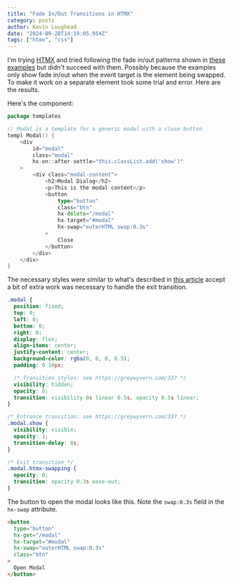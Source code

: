 ```yaml
---
title: "Fade In/Out Transitions in HTMX"
category: posts
author: Kevin Loughead
date: "2024-09-28T14:19:05.954Z"
tags: ["htmx", "css"]
---
```


I'm trying [HTMX](https://htmx.org) and tried following the fade in/out patterns shown in [these examples](https://htmx.org/examples/animations/) but didn't succeed with them. Possibly because the examples only show fade in/out when the event target is the element being swapped. To make it work on a separate element took some trial and error. Here are the results.

Here's the component:

```go
package templates

// Modal is a template for a generic modal with a close button
templ Modal() {
	<div
		id="modal"
		class="modal"
		hx-on::after-settle="this.classList.add('show')"
	>
		<div class="modal-content">
			<h2>Modal Dialog</h2>
			<p>This is the modal content</p>
			<button
				type="button"
				class="btn"
				hx-delete="/modal"
				hx-target="#modal"
				hx-swap="outerHTML swap:0.3s"
			>
				Close
			</button>
		</div>
	</div>
}
```

The necessary styles were similar to what's described in [this article](https://greywyvern.com/337) accept a bit of extra work was necessary to handle the exit transition.

```css
.modal {
  position: fixed;
  top: 0;
  left: 0;
  bottom: 0;
  right: 0;
  display: flex;
  align-items: center;
  justify-content: center;
  background-color: rgba(0, 0, 0, 0.5);
  padding: 0 10px;

  /* Transition styles: see https://greywyvern.com/337 */
  visibility: hidden;
  opacity: 0;
  transition: visibility 0s linear 0.5s, opacity 0.5s linear;
}

/* Entrance transition: see https://greywyvern.com/337 */
.modal.show {
  visibility: visible;
  opacity: 1;
  transition-delay: 0s;
}

/* Exit transition */
.modal.htmx-swapping {
  opacity: 0;
  transition: opacity 0.3s ease-out;
}
```

The button to open the modal looks like this. Note the `swap:0.3s` field in the `hx-swap` attribute.

```html
<button
  type="button"
  hx-get="/modal"
  hx-target="#modal"
  hx-swap="outerHTML swap:0.3s"
  class="btn"
>
  Open Modal
</button>
```